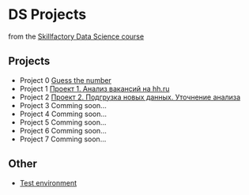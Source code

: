 # DS Projects
from the [Skillfactory Data Science course](https://skillfactory.ru/data-science)

## Projects

* Project 0 [Guess the number](https://github.com/slagovskiy/DST/tree/main/PY-8_guess-number)
* Project 1 [Проект 1. Анализ вакансий на hh.ru](https://github.com/slagovskiy/DST/tree/main/PY-16_hh)
* Project 2 [Проект 2. Подгрузка новых данных. Уточнение анализа](https://github.com/slagovskiy/DST/tree/main/Project-2)
* Project 3 Comming soon...
* Project 4 Comming soon...
* Project 5 Comming soon...
* Project 6 Comming soon...
* Project 7 Comming soon...


## Other
* [Test environment](https://github.com/slagovskiy/DST/tree/main/__environment)



